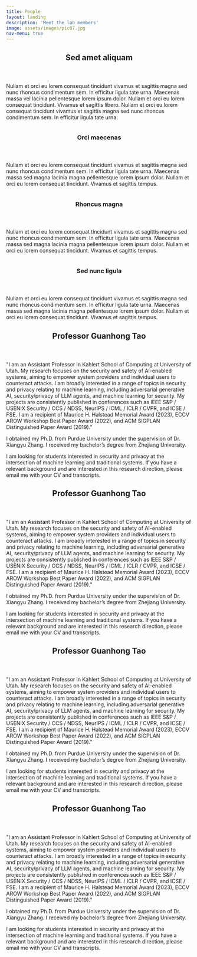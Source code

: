 ```yaml
---
title: People
layout: landing
description: 'Meet the lab members'
image: assets/images/pic07.jpg
nav-menu: true
---
```


<!-- Main -->
<div id="main">

<!-- One -->
<section id="one">
	<div class="inner">
		<header class="major">
			<h2>Sed amet aliquam</h2>
		</header>
		<p>Nullam et orci eu lorem consequat tincidunt vivamus et sagittis magna sed nunc rhoncus condimentum sem. In efficitur ligula tate urna. Maecenas massa vel lacinia pellentesque lorem ipsum dolor. Nullam et orci eu lorem consequat tincidunt. Vivamus et sagittis libero. Nullam et orci eu lorem consequat tincidunt vivamus et sagittis magna sed nunc rhoncus condimentum sem. In efficitur ligula tate urna.</p>
	</div>
</section>

<!-- Two -->
<section id="two" class="spotlights">
	<section>
		<a href="generic.html" class="image">
			<img src="{% link assets/images/pic08.jpg %}" alt="" data-position="center center" />
		</a>
		<div class="content">
			<div class="inner">
				<header class="major">
					<h3>Orci maecenas</h3>
				</header>
				<p>Nullam et orci eu lorem consequat tincidunt vivamus et sagittis magna sed nunc rhoncus condimentum sem. In efficitur ligula tate urna. Maecenas massa sed magna lacinia magna pellentesque lorem ipsum dolor. Nullam et orci eu lorem consequat tincidunt. Vivamus et sagittis tempus.</p>
			</div>
		</div>
	</section>
	<section>
		<a href="generic.html" class="image">
			<img src="{% link assets/images/pic09.jpg %}" alt="" data-position="top center" />
		</a>
		<div class="content">
			<div class="inner">
				<header class="major">
					<h3>Rhoncus magna</h3>
				</header>
				<p>Nullam et orci eu lorem consequat tincidunt vivamus et sagittis magna sed nunc rhoncus condimentum sem. In efficitur ligula tate urna. Maecenas massa sed magna lacinia magna pellentesque lorem ipsum dolor. Nullam et orci eu lorem consequat tincidunt. Vivamus et sagittis tempus.</p>
			</div>
		</div>
	</section>
	<section>
		<a href="generic.html" class="image">
			<img src="{% link assets/images/pic10.jpg %}" alt="" data-position="25% 25%" />
		</a>
		<div class="content">
			<div class="inner">
				<header class="major">
					<h3>Sed nunc ligula</h3>
				</header>
				<p>Nullam et orci eu lorem consequat tincidunt vivamus et sagittis magna sed nunc rhoncus condimentum sem. In efficitur ligula tate urna. Maecenas massa sed magna lacinia magna pellentesque lorem ipsum dolor. Nullam et orci eu lorem consequat tincidunt. Vivamus et sagittis tempus.</p>
			</div>
		</div>
	</section>
</section>

<!-- Three -->
<section id="three">
	<div class="inner">
		<header class="major">
			<h2>Professor Guanhong Tao</h2>
		</header>
		<p>"I am an Assistant Professor in Kahlert School of Computing at University of Utah. My research focuses on the security and safety of AI-enabled systems, aiming to empower system providers and individual users to counteract attacks. I am broadly interested in a range of topics in security and privacy relating to machine learning, including adversarial generative AI, security/privacy of LLM agents, and machine learning for security. My projects are consistently published in conferences such as IEEE S&P / USENIX Security / CCS / NDSS, NeurIPS / ICML / ICLR / CVPR, and ICSE / FSE. I am a recipient of Maurice H. Halstead Memorial Award (2023), ECCV AROW Workshop Best Paper Award (2022), and ACM SIGPLAN Distinguished Paper Award (2019)."</p>
		<p> I obtained my Ph.D. from Purdue University under the supervision of Dr. Xiangyu Zhang. I received my bachelor’s degree from Zhejiang University.
		<p/>
		<p>I am looking for students interested in security and privacy at the intersection of machine learning and traditional systems. If you have a relevant background and are interested in this research direction, please email me with your CV and transcripts.</p>	
	</div>
	<div class="inner">
		<header class="major">
			<h2>Professor Guanhong Tao</h2>
		</header>
		<p>"I am an Assistant Professor in Kahlert School of Computing at University of Utah. My research focuses on the security and safety of AI-enabled systems, aiming to empower system providers and individual users to counteract attacks. I am broadly interested in a range of topics in security and privacy relating to machine learning, including adversarial generative AI, security/privacy of LLM agents, and machine learning for security. My projects are consistently published in conferences such as IEEE S&P / USENIX Security / CCS / NDSS, NeurIPS / ICML / ICLR / CVPR, and ICSE / FSE. I am a recipient of Maurice H. Halstead Memorial Award (2023), ECCV AROW Workshop Best Paper Award (2022), and ACM SIGPLAN Distinguished Paper Award (2019)."</p>
		<p> I obtained my Ph.D. from Purdue University under the supervision of Dr. Xiangyu Zhang. I received my bachelor’s degree from Zhejiang University.
		<p/>
		<p>I am looking for students interested in security and privacy at the intersection of machine learning and traditional systems. If you have a relevant background and are interested in this research direction, please email me with your CV and transcripts.</p>	
	</div>
	<div class="inner">
		<header class="major">
			<h2>Professor Guanhong Tao</h2>
		</header>
		<p>"I am an Assistant Professor in Kahlert School of Computing at University of Utah. My research focuses on the security and safety of AI-enabled systems, aiming to empower system providers and individual users to counteract attacks. I am broadly interested in a range of topics in security and privacy relating to machine learning, including adversarial generative AI, security/privacy of LLM agents, and machine learning for security. My projects are consistently published in conferences such as IEEE S&P / USENIX Security / CCS / NDSS, NeurIPS / ICML / ICLR / CVPR, and ICSE / FSE. I am a recipient of Maurice H. Halstead Memorial Award (2023), ECCV AROW Workshop Best Paper Award (2022), and ACM SIGPLAN Distinguished Paper Award (2019)."</p>
		<p> I obtained my Ph.D. from Purdue University under the supervision of Dr. Xiangyu Zhang. I received my bachelor’s degree from Zhejiang University.
		<p/>
		<p>I am looking for students interested in security and privacy at the intersection of machine learning and traditional systems. If you have a relevant background and are interested in this research direction, please email me with your CV and transcripts.</p>	
	</div>
	<div class="inner">
		<header class="major">
			<h2>Professor Guanhong Tao</h2>
		</header>
		<p>"I am an Assistant Professor in Kahlert School of Computing at University of Utah. My research focuses on the security and safety of AI-enabled systems, aiming to empower system providers and individual users to counteract attacks. I am broadly interested in a range of topics in security and privacy relating to machine learning, including adversarial generative AI, security/privacy of LLM agents, and machine learning for security. My projects are consistently published in conferences such as IEEE S&P / USENIX Security / CCS / NDSS, NeurIPS / ICML / ICLR / CVPR, and ICSE / FSE. I am a recipient of Maurice H. Halstead Memorial Award (2023), ECCV AROW Workshop Best Paper Award (2022), and ACM SIGPLAN Distinguished Paper Award (2019)."</p>
		<p> I obtained my Ph.D. from Purdue University under the supervision of Dr. Xiangyu Zhang. I received my bachelor’s degree from Zhejiang University.
		<p/>
		<p>I am looking for students interested in security and privacy at the intersection of machine learning and traditional systems. If you have a relevant background and are interested in this research direction, please email me with your CV and transcripts.</p>	
	</div>
</section>

</div>
